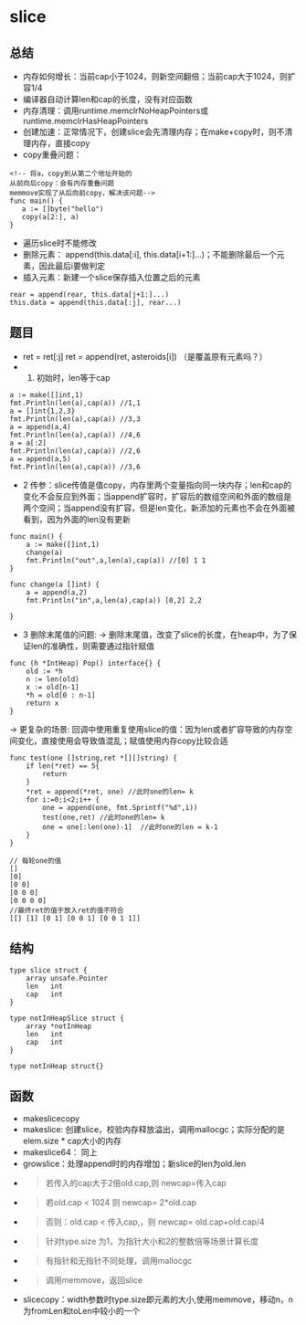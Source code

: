 # slice

## 总结
- 内存如何增长：当前cap小于1024，则新空间翻倍；当前cap大于1024，则扩容1/4
- 编译器自动计算len和cap的长度，没有对应函数
- 内存清理：调用runtime.memclrNoHeapPointers或runtime.memclrHasHeapPointers
- 创建加速：正常情况下，创建slice会先清理内存；在make+copy时，则不清理内存，直接copy
- copy重叠问题：
```
<!-- 将a，copy到从第二个地址开始的 
从前向后copy：会有内存重叠问题
memmove实现了从后向前copy，解决该问题-->
func main() {
   a := []byte("hello")
   copy(a[2:], a)
}
```
- 遍历slice时不能修改
- 删除元素： append(this.data[:i], this.data[i+1:]...)；不能删除最后一个元素，因此最后i要做判定
- 插入元素：新建一个slice保存插入位置之后的元素
```
rear = append(rear, this.data[j+1:]...)
this.data = append(this.data[:j], rear...)
```
## 题目
- ret = ret[:j] ret = append(ret, asteroids[i]) （是覆盖原有元素吗？）
- 1. 初始时，len等于cap
```
a := make([]int,1)
fmt.Println(len(a),cap(a)) //1,1
a = []int{1,2,3}
fmt.Println(len(a),cap(a)) //3,3
a = append(a,4)
fmt.Println(len(a),cap(a)) //4,6
a = a[:2]
fmt.Println(len(a),cap(a)) //2,6
a = append(a,5)
fmt.Println(len(a),cap(a)) //3,6
```
- 2 传参：slice传值是值copy，内存里两个变量指向同一块内存；len和cap的变化不会反应到外面；当append扩容时，扩容后的数组空间和外面的数组是两个空间；当append没有扩容，但是len变化，新添加的元素也不会在外面被看到，因为外面的len没有更新
```
func main() {
	a := make([]int,1)
	change(a)
	fmt.Println("out",a,len(a),cap(a)) //[0] 1 1
}

func change(a []int) {
	a = append(a,2)
	fmt.Println("in",a,len(a),cap(a)) [0,2] 2,2
	
}
```
- 3 删除末尾值的问题: 
-> 删除末尾值，改变了slice的长度，在heap中，为了保证len的准确性，则需要通过指针赋值
```
func (h *IntHeap) Pop() interface{} {
    old := *h
    n := len(old)
    x := old[n-1]
    *h = old[0 : n-1]
    return x
}
```
-> 更复杂的场景: 回调中使用重复使用slice的值：因为len或者扩容导致的内存空间变化，直接使用会导致值混乱；赋值使用内存copy比较合适
```
func test(one []string,ret *[][]string) {
	if len(*ret) == 5{
	    return 
	}
   	*ret = append(*ret, one) //此时one的len= k
	for i:=0;i<2;i++ {
		one = append(one, fmt.Sprintf("%d",i))
		test(one,ret) //此时one的len= k
		one = one[:len(one)-1]  //此时one的len = k-1
	}
}

// 每轮one的值
[]
[0]
[0 0]
[0 0 0]
[0 0 0 0]
//最终ret的值于放入ret的值不符合
[[] [1] [0 1] [0 0 1] [0 0 1 1]]
 ```

## 结构
```
type slice struct {
	array unsafe.Pointer
	len   int
	cap   int
}

type notInHeapSlice struct {
	array *notInHeap
	len   int
	cap   int
}

type notInHeap struct{}
```

## 函数
- makeslicecopy
- makeslice: 创建slice，校验内存释放溢出，调用mallocgc；实际分配的是elem.size * cap大小的内存
- makeslice64： 同上
- growslice：处理append时的内存增加；新slice的len为old.len
- > 若传入的cap大于2倍old.cap,则     newcap=传入cap
- > 若old.cap < 1024 则              newcap= 2*old.cap
- > 否则：old.cap < 传入cap,，则     newcap= old.cap+old.cap/4
- > 针对type.size 为1，为指针大小和2的整数倍等场景计算长度
- > 有指针和无指针不同处理，调用mallocgc
- > 调用memmove，返回slice
- slicecopy：width参数时type.size即元素的大小,使用memmove，移动n，n为fromLen和toLen中较小的一个
